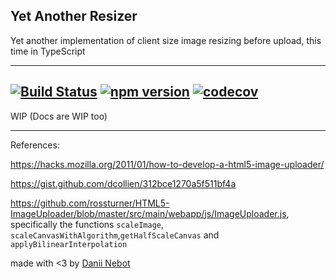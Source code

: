 ## Yet Another Resizer

Yet another implementation of client size image resizing before upload, this time in TypeScript

---
[![Build Status](https://api.travis-ci.org/danii-nebot/yet-another-resizer.svg?branch=master)](https://travis-ci.org/danii-nebot/yet-another-resizer)
[![npm version](https://badge.fury.io/js/yet-another-resizer.svg)](https://badge.fury.io/js/yet-another-resizer)
[![codecov](https://codecov.io/gh/danii-nebot/yet-another-resizer/branch/master/graph/badge.svg)](https://codecov.io/gh/danii-nebot/yet-another-resizer)
---

WIP
(Docs are WIP too)

---
References:

https://hacks.mozilla.org/2011/01/how-to-develop-a-html5-image-uploader/

https://gist.github.com/dcollien/312bce1270a5f511bf4a

https://github.com/rossturner/HTML5-ImageUploader/blob/master/src/main/webapp/js/ImageUploader.js, specifically the functions `scaleImage`, `scaleCanvasWithAlgorithm`,`getHalfScaleCanvas` and `applyBilinearInterpolation`

made with <3 by [Danii Nebot](https://github.com/danii-nebot)
